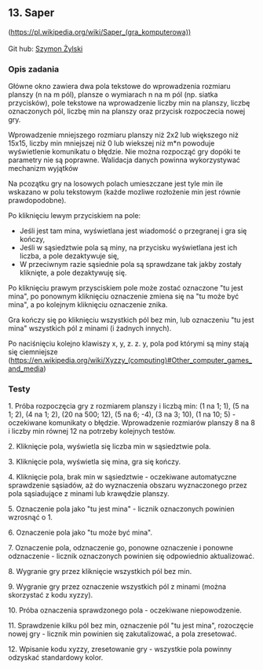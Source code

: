 <h2>13. Saper</h2> 
(<a href="https://pl.wikipedia.org/wiki/Saper_(gra_komputerowa)">https://pl.wikipedia.org/wiki/Saper_(gra_komputerowa))
<br/><br/></a>
Git hub: <a href="https://github.com/Zyla303/Saper">Szymon Żylski</a>
<br/>
<h3> Opis zadania </h3>
<p>Główne okno zawiera dwa pola tekstowe do wprowadzenia rozmiaru planszy (n na m pól), plansze o wymiarach n na m pól 
(np. siatka przycisków), pole tekstowe na wprowadzenie liczby min na planszy, liczbę oznaczonych pól, liczbę min na planszy
oraz przycisk rozpoczecia nowej gry.</p>
<p>Wprowadzenie mniejszego rozmiaru planszy niż 2x2 lub większego niż 15x15, liczby min mniejszej niż 0 lub wiekszej niż m*n
powoduje wyświetlenie komunikatu o błędzie. Nie można rozpocząć gry dopóki te parametry nie są poprawne. Walidacja danych 
powinna wykorzystywać mechanizm wyjątków</p>
<p>Na pcozątku gry na losowych polach umieszczane jest tyle min ile wskazano w polu tekstowym (każde mozliwe rozłożenie 
min jest równie prawdopodobne).</p>
<p>Po kliknięciu lewym przyciskiem na pole:</p>
<ul>
<li>Jeśli jest tam mina, wyświetlana jest wiadomość o przegranej i gra się kończy,</li>
<li>Jeśli w sąsiedztwie pola są miny, na przycisku wyświetlana jest ich liczba, a pole dezaktywuje się,</li>
<li>W przeciwnym razie sąsiednie pola są sprawdzane tak jakby zostały kliknięte, a pole dezaktywuję się.</li>
</ul>
<p>Po kliknięciu prawym przysciskiem pole może zostać oznaczone "tu jest mina", po ponownym kliknięciu oznaczenie zmiena
się na "tu może być mina", a po kolejnym kliknięciu oznaczenie znika.</p>
<p>Gra kończy się po kliknięciu wszystkich pól bez min, lub oznaczeniu "tu jest mina" wszystkich pól z minami (i
żadnych innych).</p>
<p>Po naciśnięciu kolejno klawiszy x, y, z. z. y, pola pod którymi są miny stają się ciemniejsze (<a href="https://en.wikipedia.org/wiki/Xyzzy_(computing)#Other_computer_games_and_media">https://en.wikipedia.org/wiki/Xyzzy_(computing)#Other_computer_games_and_media</a>)</p>

<h3> Testy </h3>
<p>1. Próba rozpoczęcia gry z rozmiarem planszy i liczbą min: (1 na 1; 1), (5 na 1; 2), (4 na 1; 2),
(20 na 500; 12), (5 na 6; -4), (3 na 3; 10), (1 na 10; 5) - oczekiwane komunikaty o błędzie. Wprowadzenie rozmiarów
planszy 8 na 8 i liczby min równej 12 na potrzeby kolejnych testów.</p>
<p>2. Kliknięcie pola, wyświetla się liczba min w sąsiedztwie pola.</p>
<p>3. Kliknięcie pola, wyświetla się mina, gra się kończy.</p>
<p>4. Kliknięcie pola, brak min w sąsiedztwie - oczekiwane automatyczne sprawdzenie sąsiadów, aż do wyznaczenia
obszaru wyznaczonego przez pola sąsiadujące z minami lub krawędzie planszy.</p>
<p>5. Oznaczenie pola jako "tu jest mina" - licznik oznaczonych powinien wzrosnąć o 1.</p>
<p>6. Oznaczenie pola jako "tu może być mina".</p>
<p>7. Oznaczenie pola, odznaczenie go, ponowne oznaczenie i ponowne odznaczenie - licznik oznaczonych powinien się 
odpowiednio aktualizować.</p>
<p>8. Wygranie gry przez kliknięcie wszystkich pól bez min.</p>
<p>9. Wygranie gry przez oznaczenie wszystkich pól z minami (można skorzystać z kodu xyzzy).</p>
<p>10. Próba oznaczenia sprawdzonego pola - oczekiwane niepowodzenie.</p>
<p>11. Sprawdzenie kilku pól bez min, oznaczenie pól "tu jest mina", rozoczęcie nowej gry - licznik min powinien się zakutalizować,
a pola zresetować.</p>
<p>12. Wpisanie kodu xyzzy, zresetowanie gry - wszystkie pola powinny odzyskać standardowy kolor.</p>